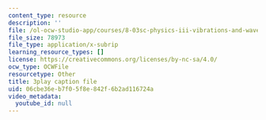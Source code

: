 ```yaml
---
content_type: resource
description: ''
file: /ol-ocw-studio-app/courses/8-03sc-physics-iii-vibrations-and-waves-fall-2016/06cbe36eb7f05f8e842f6b2ad116724a_T2n6fVybLcU.vtt
file_size: 78973
file_type: application/x-subrip
learning_resource_types: []
license: https://creativecommons.org/licenses/by-nc-sa/4.0/
ocw_type: OCWFile
resourcetype: Other
title: 3play caption file
uid: 06cbe36e-b7f0-5f8e-842f-6b2ad116724a
video_metadata:
  youtube_id: null
---
```


